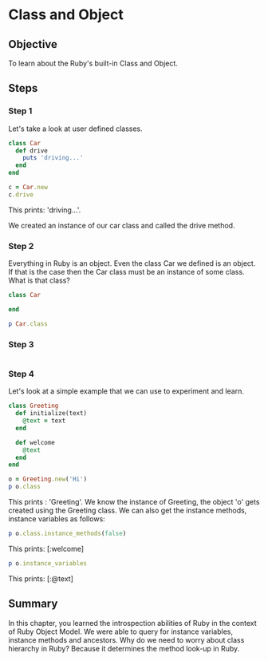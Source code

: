 # Class and Object

## Objective

To learn about the Ruby's built-in Class and Object.

## Steps

### Step 1

Let's take a look at user defined classes.

```ruby
class Car 
  def drive
    puts 'driving...'
  end
end

c = Car.new
c.drive
```

This prints: 'driving...'.

We created an instance of our car class and called the drive method.

### Step 2

Everything in Ruby is an object. Even the class Car we defined is an object. If that is the case then the Car class must be an instance of some class. What is that class?

```ruby
class Car

end

p Car.class
```




### Step 3



```ruby


```


 
### Step 4

Let's look at a simple example that we can use to experiment and learn.

```ruby
class Greeting
  def initialize(text)
    @text = text
  end

  def welcome
    @text
  end
end

o = Greeting.new('Hi')
p o.class
```

This prints : 'Greeting'. We know the instance of Greeting, the object 'o' gets created using the Greeting class. We can also get the instance methods, instance variables as follows:


```ruby
p o.class.instance_methods(false)
```

This prints: [:welcome]

```ruby
p o.instance_variables
```

This prints: [:@text]

## Summary

In this chapter, you learned the introspection abilities of Ruby in the context of Ruby Object Model. We were able to query for instance variables, instance methods and ancestors. Why do we need to worry about class hierarchy in Ruby? Because it determines the method look-up in Ruby.

